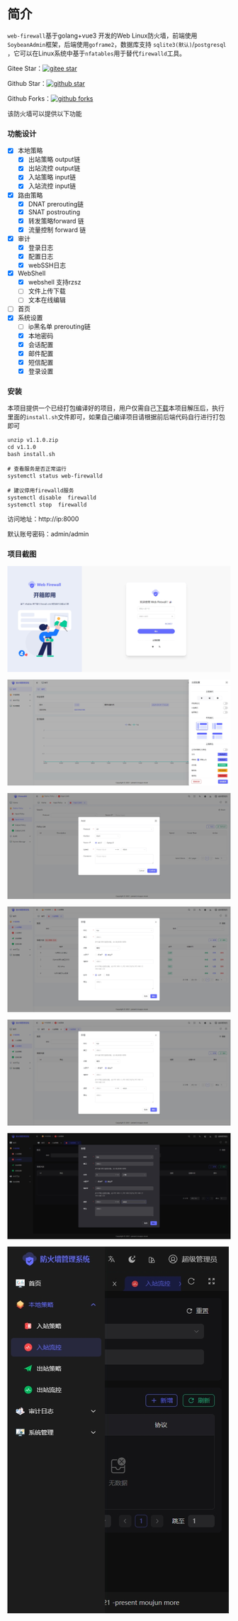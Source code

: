 
# 简介

`web-firewall`基于golang+vue3 开发的Web Linux防火墙，前端使用`SoybeanAdmin`框架，后端使用`goframe2`，数据库支持 `sqlite3(默认)`/`postgresql` ，它可以在Linux系统中基于`nfatables`用于替代`firewalld`工具。

Gitee Star：[![gitee star](https://gitee.com/moujun/web-firewall/badge/star.svg)](https://gitee.com/moujun/web-firewall)

Github Star：[![github star](https://img.shields.io/github/stars/moreKing/web-firewall)](https://github.com/moreKing/web-firewall)

Github Forks：[![github forks](https://img.shields.io/github/forks/moreKing/web-firewall)](https://github.com/moreKing/web-firewall)

该防火墙可以提供以下功能



### 功能设计

   - [x] 本地策略
     - [x] 出站策略 output链
     - [x] 出站流控 output链
     - [x] 入站策略 input链
     - [x] 入站流控 input链
   - [x] 路由策略
     - [x] DNAT prerouting链
     - [x] SNAT postrouting
     - [x] 转发策略forward 链
     - [x]  流量控制 forward 链
   - [x] 审计
     - [x] 登录日志
     - [x] 配置日志
     - [x] webSSH日志
   - [x] WebShell
     - [x] webshell 支持rzsz
     - [ ] 文件上传下载
     - [ ] 文本在线编辑
   - [ ] 首页
   - [x] 系统设置
     - [ ] ip黑名单 prerouting链
     - [x] 本地密码
     - [x] 会话配置
     - [x] 邮件配置
     - [x] 短信配置
     - [x] 登录设置

### 安装

本项目提供一个已经打包编译好的项目，用户仅需自己[下载](https://moujun.top/web-firewall/version.html)本项目解压后，执行 里面的`install.sh`文件即可，如果自己编译项目请根据前后端代码自行进行打包即可

```shell
unzip v1.1.0.zip
cd v1.1.0
bash install.sh

# 查看服务是否正常运行
systemctl status web-firewalld

# 建议停用firewalld服务
systemctl disable  firewalld
systemctl stop  firewalld
```

访问地址：http://ip:8000

默认账号密码：admin/admin


### 项目截图

![登录](./img/login.png)

![主题](./img/theme.png)

![国际化](./img/i18.png)

![添加策略](./img/add_policy.png)

![添加流控](./img/add_limit.png)

![暗模式](./img/dark.png)

![自适应](./img/mobile.png)





